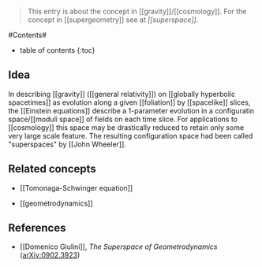 
> This entry is about the concept in [[gravity]]/[[cosmology]]. For the concept in [[supergeometry]] see at _[[superspace]]_.

#Contents#
* table of contents
{:toc}

## Idea

In describing [[gravity]] ([[general relativity]]) on [[globally hyperbolic spacetimes]] as evolution along a given [[foliation]] by [[spacelike]] slices, the [[Einstein equations]] describe a 1-parameter evolution in a configuratin space/[[moduli space]] of fields on each time slice. For applications to [[cosmology]] this space may be drastically reduced to retain only some very large scale feature. The resulting configuration space had been called "superspaces" by [[John Wheeler]].


## Related concepts

* [[Tomonaga-Schwinger equation]]

* [[geometrodynamics]]

## References

* [[Domenico Giulini]], _The Superspace of Geometrodynamics_ ([arXiv:0902.3923](https://arxiv.org/abs/0902.3923))